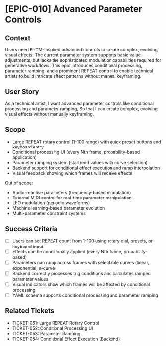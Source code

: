 # [EPIC-010] Advanced Parameter Controls

## Context
Users need RYTM-inspired advanced controls to create complex, evolving visual effects. The current parameter system supports basic value adjustments, but lacks the sophisticated modulation capabilities required for generative workflows. This epic introduces conditional processing, parameter ramping, and a prominent REPEAT control to enable technical artists to build intricate effect patterns without manual keyframing.

## User Story
As a technical artist,
I want advanced parameter controls like conditional processing and parameter ramping,
So that I can create complex, evolving visual effects without manually keyframing.

## Scope
- Large REPEAT rotary control (1-100 range) with quick preset buttons and keyboard entry
- Conditional processing UI (every Nth frame, probability-based application)
- Parameter ramping system (start/end values with curve selection)
- Backend support for conditional effect execution and ramp interpolation
- Visual feedback showing which frames will receive effects

Out of scope:
- Audio-reactive parameters (frequency-based modulation)
- External MIDI control for real-time parameter manipulation
- LFO modulation (periodic waveforms)
- Machine learning-based parameter evolution
- Multi-parameter constraint systems

## Success Criteria
- [ ] Users can set REPEAT count from 1-100 using rotary dial, presets, or keyboard input
- [ ] Effects can be conditionally applied (every Nth frame, probability-based)
- [ ] Parameters can ramp across frames with selectable curves (linear, exponential, s-curve)
- [ ] Backend correctly processes trig conditions and calculates ramped parameter values
- [ ] Visual indicators show which frames will be affected by conditional processing
- [ ] YAML schema supports conditional processing and parameter ramping

## Related Tickets
- TICKET-051: Large REPEAT Rotary Control
- TICKET-052: Conditional Processing UI
- TICKET-053: Parameter Ramping
- TICKET-054: Conditional Effect Execution (Backend)
